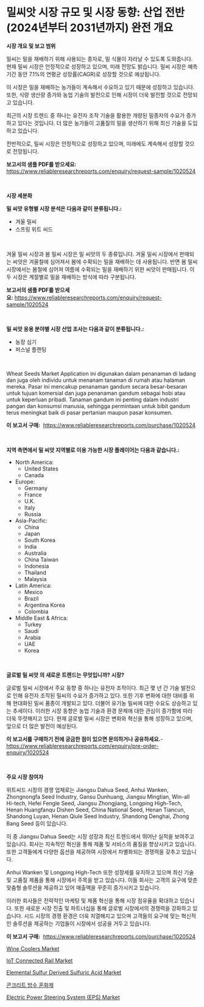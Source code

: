 <p><h1>밀씨앗 시장 규모 및 시장 동향: 산업 전반(2024년부터 2031년까지) 완전 개요</h1></p><p><strong>시장 개요 및 보고 범위</strong></p>
<p><p>밀씨는 밀을 재배하기 위해 사용되는 종자로, 밀 식물이 자라날 수 있도록 도와줍니다. 현재 밀씨 시장은 안정적으로 성장하고 있으며, 미래 전망도 밝습니다. 밀씨 시장은 예측 기간 동안 7.1%의 연평균 성장률(CAGR)로 성장할 것으로 예상됩니다. </p><p>이 시장은 밀을 재배하는 농가들이 계속해서 수요하고 있기 때문에 성장하고 있습니다. 또한, 식량 생산량 증가와 농업 기술의 발전으로 인해 시장이 더욱 발전할 것으로 전망되고 있습니다. </p><p>최근의 시장 트렌드 중 하나는 유전자 조작 기술을 활용한 개량된 밀종자의 수요가 증가하고 있다는 것입니다. 더 많은 농가들이 고품질의 밀을 생산하기 위해 최신 기술을 도입하고 있습니다. </p><p>전반적으로, 밀씨 시장은 안정적으로 성장하고 있으며, 미래에도 계속해서 성장할 것으로 전망됩니다.</p></p>
<p><strong>보고서의 샘플 PDF를 받으세요:</strong> <a href="https://www.reliableresearchreports.com/enquiry/request-sample/1020524">https://www.reliableresearchreports.com/enquiry/request-sample/1020524</a></p>
<p>&nbsp;</p>
<p><strong>시장 세분화</strong></p>
<p><strong>밀 씨앗 유형별 시장 분석은 다음과 같이 분류됩니다.:</strong></p>
<p><ul><li>겨울 밀씨</li><li>스프링 위트 씨드</li></ul></p>
<p>&nbsp;</p>
<p><p>겨울 밀씨 시장과 봄 밀씨 시장은 밀 씨앗의 두 종류입니다. 겨울 밀씨 시장에서 판매되는 씨앗은 겨울철에 심어져서 봄에 수확되는 밀을 재배하는 데 사용됩니다. 반면 봄 밀씨 시장에서는 봄철에 심어져 여름에 수확되는 밀을 재배하기 위한 씨앗이 판매됩니다. 이 두 시장은 계절별로 밀을 재배하는 방식에 따라 구분됩니다.</p></p>
<p><strong>보고서의 샘플 PDF를 받으세요:</strong>&nbsp;<a href="https://www.reliableresearchreports.com/enquiry/request-sample/1020524">https://www.reliableresearchreports.com/enquiry/request-sample/1020524</a></p>
<p>&nbsp;</p>
<p><strong> 밀 씨앗 응용 분야별 시장 산업 조사는 다음과 같이 분류됩니다.:</strong></p>
<p><ul><li>농장 심기</li><li>퍼스널 플랜팅</li></ul></p>
<p>&nbsp;</p>
<p><p>Wheat Seeds Market Application ini digunakan dalam penanaman di ladang dan juga oleh individu untuk menanam tanaman di rumah atau halaman mereka. Pasar ini mencakup penanaman gandum secara besar-besaran untuk tujuan komersial dan juga penanaman gandum sebagai hobi atau untuk keperluan pribadi. Tanaman gandum ini penting dalam industri pangan dan konsumsi manusia, sehingga permintaan untuk bibit gandum terus meningkat baik di pasar pertanian maupun pasar konsumen.</p></p>
<p><strong>이 보고서 구매:</strong>&nbsp; <a href="https://www.reliableresearchreports.com/purchase/1020524">https://www.reliableresearchreports.com/purchase/1020524</a></p>
<p>&nbsp;</p>
<p><strong>지역 측면에서 밀 씨앗 지역별로 이용 가능한 시장 플레이어는 다음과 같습니다.:</strong></p>
<p><ul>
    <li>
        North America:
        <ul>
            <li>United States</li>
            <li>Canada</li>
        </ul>
    </li>
    <li>
        Europe:
        <ul>
            <li>Germany</li>
            <li>France</li>
            <li>U.K.</li>
            <li>Italy</li>
            <li>Russia</li>
        </ul>
    </li>
    <li>
        Asia-Pacific:
        <ul>
            <li>China</li>
            <li>Japan</li>
            <li>South Korea</li>
            <li>India</li>
            <li>Australia</li>
            <li>China Taiwan</li>
            <li>Indonesia</li>
            <li>Thailand</li>
            <li>Malaysia</li>
        </ul>
    </li>
    <li>
        Latin America:
        <ul>
            <li>Mexico</li>
            <li>Brazil</li>
            <li>Argentina Korea</li>
            <li>Colombia</li>
        </ul>
    </li>
    <li>
        Middle East & Africa:
        <ul>
            <li>Turkey</li>
            <li>Saudi</li>
            <li>Arabia</li>
            <li>UAE</li>
            <li>Korea</li>
        </ul>
    </li>
    </ul></p>
<p>&nbsp;</p>
<p><strong>글로벌 밀 씨앗 의 새로운 트렌드는 무엇입니까? 시장?</strong></p>
<p><p>글로벌 밀씨 시장에서 주요 동향 중 하나는 유전자 조작이다. 최근 몇 년 간 기술 발전으로 인해 유전자 조작된 밀씨의 수요가 증가하고 있다. 또한 기후 변화에 대한 대비를 위해 현대화된 밀씨 품종이 개발되고 있다. 더불어 유기농 밀씨에 대한 수요도 상승하고 있는 추세이다. 이러한 시장 동향은 농업 기술과 환경 문제에 대한 관심이 증가함에 따라 더욱 뚜렷해지고 있다. 현재 글로벌 밀씨 시장은 변화와 혁신을 통해 성장하고 있으며, 앞으로 더 많은 발전이 예상된다.</p></p>
<p><strong>이 보고서를 구매하기 전에 궁금한 점이 있으면 문의하거나 공유하세요.</strong>- <a href="https://www.reliableresearchreports.com/enquiry/pre-order-enquiry/1020524">https://www.reliableresearchreports.com/enquiry/pre-order-enquiry/1020524</a></p>
<p>&nbsp;</p>
<p><strong>주요 시장 참여자</strong></p>
<p><p>위트씨드 시장의 경쟁 업체로는 Jiangsu Dahua Seed, Anhui Wanken, Zhongnongfa Seed Industry, Gansu Dunhuang, Jiangsu Mingtian, Win-all Hi-tech, Hefei Fengle Seed, Jiangsu Zhongjiang, Longping High-Tech, Henan Huangfanqu Dishen Seed, China National Seed, Henan Tiancun, Shandong Luyan, Henan Qiule Seed Industry, Shandong Denghai, Zhong Bang Seed 등이 있습니다.</p><p>이 중 Jiangsu Dahua Seed는 시장 성장과 최신 트렌드에서 뛰어난 실적을 보여주고 있습니다. 회사는 지속적인 혁신을 통해 제품 및 서비스의 품질을 향상시키고 있습니다. 또한 고객들에게 다양한 옵션을 제공하여 시장에서 차별화되는 경쟁력을 갖추고 있습니다.</p><p>Anhui Wanken 및 Longping High-Tech 또한 성장세를 유지하고 있으며 최신 기술 및 고품질 제품을 통해 시장에서 주목을 받고 있습니다. 이들 회사는 고객의 요구에 맞춘 맞춤형 솔루션을 제공하고 있어 매출액을 꾸준히 증가시키고 있습니다.</p><p>이러한 회사들은 전략적인 마케팅 및 제품 혁신을 통해 시장 점유율을 확대하고 있습니다. 또한 새로운 시장 진출 및 파트너십을 통해 글로벌 시장에서의 경쟁력을 강화하고 있습니다. 시드 시장의 경쟁 환경은 더욱 치열해지고 있으며 고객들의 요구에 맞는 혁신적인 솔루션을 제공하는 기업들이 시장에서 성공을 거두고 있습니다.</p></p>
<p><strong>이 보고서 구매:</strong>&nbsp;&nbsp;<a href="https://www.reliableresearchreports.com/purchase/1020524">https://www.reliableresearchreports.com/purchase/1020524</a></p>
<p><p><a href="https://issuu.com/reportprime-2/docs/wine-coolers-market-size-2030.pptx">Wine Coolers Market</a></p><p><a href="https://github.com/RickHolmes3/Market-Research-Report-List-3/blob/main/iot-connected-rail-market.md">IoT Connected Rail Market</a></p><p><a href="https://issuu.com/reportprime-2/docs/elemental-sulfur-derived-sulfuric-acid-market-size">Elemental Sulfur Derived Sulfuric Acid Market</a></p><p><a href="https://github.com/crfsywufhm81415/Market-Research-Report-List-1/blob/main/2702154188706.md">콘크리트 방수 혼화제</a></p><p><a href="https://github.com/Krish2023na/Market-Research-Report-List-3/blob/main/electric-power-steering-system-eps-market.md">Electric Power Steering System (EPS) Market</a></p></p>
